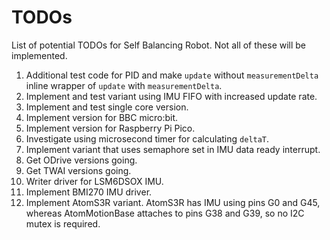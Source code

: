 # TODOs

List of potential TODOs for Self Balancing Robot. Not all of these will be implemented.

1. Additional test code for PID and make `update` without `measurementDelta` inline wrapper of `update` with `measurementDelta`.
2. Implement and test variant using IMU FIFO with increased update rate.
3. Implement and test single core version.
4. Implement version for BBC micro:bit.
5. Implement version for Raspberry Pi Pico.
6. Investigate using microsecond timer for calculating `deltaT`.
7. Implement variant that uses semaphore set in IMU data ready interrupt.
8. Get ODrive versions going.
9. Get TWAI versions going.
10. Writer driver for LSM6DSOX IMU.
11. Implement BMI270 IMU driver.
12. Implement AtomS3R variant. AtomS3R has IMU using pins G0 and G45, whereas AtomMotionBase attaches to pins G38 and G39, so no I2C mutex is required.
